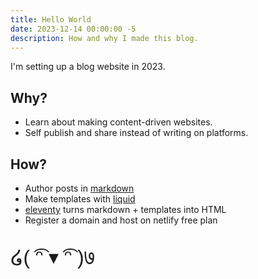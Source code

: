 ```yaml
---
title: Hello World
date: 2023-12-14 00:00:00 -5
description: How and why I made this blog.
---
```


I'm setting up a blog website in 2023.

## Why?

- Learn about making content-driven websites.
- Self publish and share instead of writing on platforms.

## How?

- Author posts in [markdown](https://en.wikipedia.org/wiki/Markdown)
- Make templates with [liquid](https://shopify.dev/docs/api/liquid)
- [eleventy](https://11ty.dev) turns markdown + templates into HTML
- Register a domain and host on netlify free plan

<div style="font-family: sans-serif; font-size: 2rem; margin-block: 2rem;">໒( ͡ᵔ ▾ ͡ᵔ )७</div>
